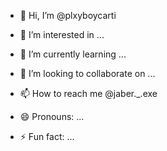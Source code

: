 - 👋 Hi, I’m @plxyboycarti
- 👀 I’m interested in ...
- 🌱 I’m currently learning ...
- 💞️ I’m looking to collaborate on ...
- 📫 How to reach me @jaber._.exe
  
- 😄 Pronouns: ...
- ⚡ Fun fact: ...

<!---
plxyboycarti/plxyboycarti is a ✨ special ✨ repository because its `README.md` (this file) appears on your GitHub profile.
You can click the Preview link to take a look at your changes.
--->
